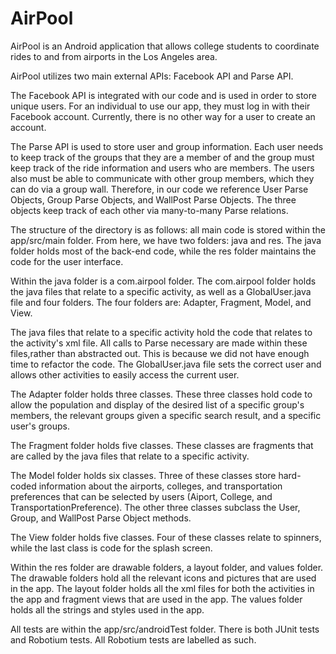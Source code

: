 AirPool
===============

AirPool is an Android application that allows college students to coordinate
rides to and from airports in the Los Angeles area.

AirPool utilizes two main external APIs: Facebook API and Parse API.

The Facebook API is integrated with our code and is used in order to store unique users.
For an individual to use our app, they must log in with their Facebook account. Currently, there
is no other way for a user to create an account.

The Parse API is used to store user and group information. Each user needs to keep track of the
groups that they are a member of and the group must keep track of the ride information and users
who are members. The users also must be able to communicate with other group members, which they
can do via a group wall. Therefore, in our code we reference User Parse Objects, Group Parse
Objects, and WallPost Parse Objects. The three objects keep track of each other via many-to-many
Parse relations.

The structure of the directory is as follows: all main code is stored within the app/src/main
folder. From here, we have two folders: java and res. The java folder holds most of the back-end
code, while the res folder maintains the code for the user interface.

Within the java folder is a com.airpool folder. The com.airpool folder holds the java files that
relate to a specific activity, as well as a GlobalUser.java file and four folders. The four folders
are: Adapter, Fragment, Model, and View.

The java files that relate to a specific activity hold the code that relates to the activity's
xml file. All calls to Parse necessary are made within these files,rather than abstracted out.
This is because we did not have enough time to refactor the code. The GlobalUser.java file sets
the correct user and allows other activities to easily access the current user.

The Adapter folder holds three classes. These three classes hold code to allow the population
and display of the desired list of a specific group's members, the relevant groups given a
specific search result, and a specific user's groups.

The Fragment folder holds five classes. These classes are fragments that are called by the java
files that relate to a specific activity.

The Model folder holds six classes. Three of these classes store hard-coded information about
the airports, colleges, and transportation preferences that can be selected by users (Aiport,
College, and TransportationPreference). The other three classes subclass the User, Group, and
WallPost Parse Object methods.

The View folder holds five classes. Four of these classes relate to spinners, while the last class
is code for the splash screen.

Within the res folder are drawable folders, a layout folder, and values folder. The drawable
folders hold all the relevant icons and pictures that are used in the app. The layout folder
holds all the xml files for both the activities in the app and fragment views that are used
in the app. The values folder holds all the strings and styles used in the app.

All tests are within the app/src/androidTest folder. There is both JUnit tests and Robotium tests.
All Robotium tests are labelled as such.